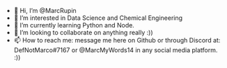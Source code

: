 - 👋 Hi, I’m @MarcRupin
- 👀 I’m interested in Data Science and Chemical Engineering
- 🌱 I’m currently learning Python and Node.
- 💞️ I’m looking to collaborate on anything really :))
- 📫 How to reach me: message me here on Github or through Discord at: DefNotMarco#7167 or @MarcMyWords14 in any social media platform. :))

<!---
MarcRupin/MarcRupin is a ✨ special ✨ repository because its `README.md` (this file) appears on your GitHub profile.
You can click the Preview link to take a look at your changes.
--->
